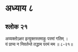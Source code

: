 # अध्याय ८

## श्लोक २१

अव्यक्तोऽक्षर इत्युक्तस्तमाहुः परमां गतिम् ।<br>यं प्राप्य न निवर्तन्ते तद्धाम परमं मम ॥ ८-२१॥<br><br>

